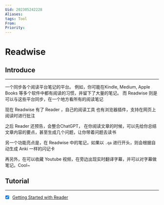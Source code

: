 ```yaml
---
Uid: 202305242228
Aliases: 
tags: Tool 
From: 
Priority: 
---
```

# Readwise

## Introduce 
---
一个同步各个阅读平台笔记的平台。
例如，你可能在Kindle, Medium, Apple Books 等多个软件中都有阅读的习惯，并留下了大量的笔记。
而 Readwise 则是可以与这些平台同步，在一个地方看所有的阅读笔记

现在 Readwise 有了 Reader ，自己的阅读工具
也有浏览器插件，支持在网页上阅读时进行批注

之后 Reader 还预告，会整合ChatGPT， 在你阅读文章的时候，可以先给你总结文章内容的要点，甚至生成几个问题，让你带着问题去读书

另一个功能亮点是，在 Readwise 中的笔记，如果以 `.qa` 进行开头，则会根据自动生成 Anki 一样的闪记卡

再另外，在可以收藏 Youtube 视频，在旁边出现实时翻译字幕，并可以对字幕做笔记。Cool~

## Tutorial
---
- [x] [Getting Started with Reader](https://read.readwise.io/new/read/01h1pd503846qvnmmsm8ctb68c)

